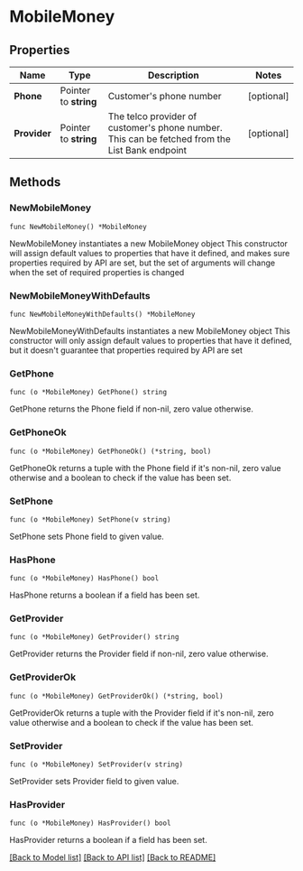 # MobileMoney

## Properties

Name | Type | Description | Notes
------------ | ------------- | ------------- | -------------
**Phone** | Pointer to **string** | Customer&#39;s phone number | [optional] 
**Provider** | Pointer to **string** | The telco provider of customer&#39;s phone number. This can be fetched from the List Bank endpoint | [optional] 

## Methods

### NewMobileMoney

`func NewMobileMoney() *MobileMoney`

NewMobileMoney instantiates a new MobileMoney object
This constructor will assign default values to properties that have it defined,
and makes sure properties required by API are set, but the set of arguments
will change when the set of required properties is changed

### NewMobileMoneyWithDefaults

`func NewMobileMoneyWithDefaults() *MobileMoney`

NewMobileMoneyWithDefaults instantiates a new MobileMoney object
This constructor will only assign default values to properties that have it defined,
but it doesn't guarantee that properties required by API are set

### GetPhone

`func (o *MobileMoney) GetPhone() string`

GetPhone returns the Phone field if non-nil, zero value otherwise.

### GetPhoneOk

`func (o *MobileMoney) GetPhoneOk() (*string, bool)`

GetPhoneOk returns a tuple with the Phone field if it's non-nil, zero value otherwise
and a boolean to check if the value has been set.

### SetPhone

`func (o *MobileMoney) SetPhone(v string)`

SetPhone sets Phone field to given value.

### HasPhone

`func (o *MobileMoney) HasPhone() bool`

HasPhone returns a boolean if a field has been set.

### GetProvider

`func (o *MobileMoney) GetProvider() string`

GetProvider returns the Provider field if non-nil, zero value otherwise.

### GetProviderOk

`func (o *MobileMoney) GetProviderOk() (*string, bool)`

GetProviderOk returns a tuple with the Provider field if it's non-nil, zero value otherwise
and a boolean to check if the value has been set.

### SetProvider

`func (o *MobileMoney) SetProvider(v string)`

SetProvider sets Provider field to given value.

### HasProvider

`func (o *MobileMoney) HasProvider() bool`

HasProvider returns a boolean if a field has been set.


[[Back to Model list]](../README.md#documentation-for-models) [[Back to API list]](../README.md#documentation-for-api-endpoints) [[Back to README]](../README.md)


